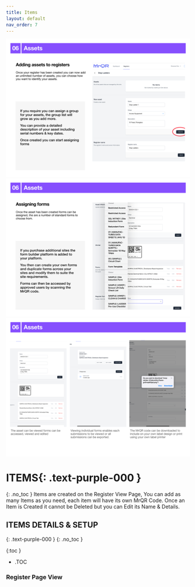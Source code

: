 ```yaml
---
title: Items
layout: default
nav_order: 7
---
```

![The Basics](/assets/images/MrQR%20-%20The%20Basics_Page_10.png "the basics")
![The Basics](/assets/images/MrQR%20-%20The%20Basics_Page_11.png "the basics")
![The Basics](/assets/images/MrQR%20-%20The%20Basics_Page_12.png "the basics")
<html>
<head>
<style>
.button {
  padding: 5px 12px;
  text-align: center;
  text-decoration: none;
  display: inline-block;
  font-size: 12px;
  margin: 4px 2px;
  cursor: pointer; }
.button1 {background-color: #555555;} /* Black */
.button2 {background-color: white;}
.button1 {color: white;}
.button2 {color: black;}
.button1 {border: none;}
.button2 {border: 1px solid grey}
.button1 {border-radius: 5px;}
.button2 {border-radius: 5px;}
  
</style>
</head>
</html>

# **ITEMS**{: .text-purple-000 }
{: .no_toc }
Items are created on the Register View Page, You can add as many Items as you need, each item will have its own MrQR Code.
Once an Item is Created it cannot be Deleted but you can Edit its Name & Details.

## ITEMS DETAILS & SETUP
{: .text-purple-000 }
{: .no_toc }

{:toc }
- .TOC

### Register Page View

